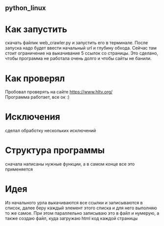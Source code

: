 ## python_linux
 
# Как запустить
скачать файлик web_crawler.py и запустить его в терминале. После запуска надо будет ввести начальный url и глубину обхода. Сейчас там стоит ограничение на выкачивание 5 ссылок со страницы. Это сделано, чтобы программа не работала очень долго и чтобы сайты не банили. 
# Как проверял
Пробовал проверять на сайте https://www.hltv.org/  
Программа работает, все ок :)
# Исключения
сделал обработку нескольких исключений
# Cтруктура программы
сначала написаны нужные функции, а в самом конце все это применяется
# Идея 
Из начального урла выкачиваются все ссылки и записываются в список, далее беру каждый элемент этого списка и для него выполняю то же самое. При этом параллельно записываю это в файл и нумерую, а также создаю файл, куда загружаю html код каждой страницы
